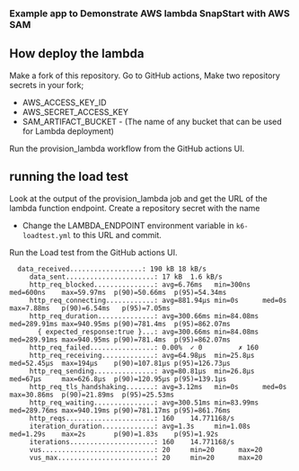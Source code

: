 ### Example app to Demonstrate AWS lambda SnapStart with AWS SAM

## How deploy the lambda

Make a fork of this repository. Go to GitHub actions, Make two repository secrets in your fork; 

* AWS_ACCESS_KEY_ID
* AWS_SECRET_ACCESS_KEY
* SAM_ARTIFACT_BUCKET - (The name of any bucket that can be used for Lambda deployment) 

Run the provision_lambda workflow from the GitHub actions UI. 

## running the load test

Look at the output of the provision_lambda job  and get the URL of the lambda function endpoint.
Create a repository secret with the name 

* Change the LAMBDA_ENDPOINT environment variable in ```k6-loadtest.yml``` to this URL and commit. 

Run the Load test from the GitHub actions UI.

```text
  data_received..................: 190 kB 18 kB/s
     data_sent......................: 17 kB  1.6 kB/s
     http_req_blocked...............: avg=6.76ms   min=300ns   med=600ns    max=59.97ms  p(90)=50.66ms  p(95)=54.34ms 
     http_req_connecting............: avg=881.94µs min=0s      med=0s       max=7.88ms   p(90)=6.54ms   p(95)=7.05ms  
     http_req_duration..............: avg=300.66ms min=84.08ms med=289.91ms max=940.95ms p(90)=781.4ms  p(95)=862.07ms
       { expected_response:true }...: avg=300.66ms min=84.08ms med=289.91ms max=940.95ms p(90)=781.4ms  p(95)=862.07ms
     http_req_failed................: 0.00%  ✓ 0         ✗ 160 
     http_req_receiving.............: avg=64.98µs  min=25.8µs  med=52.45µs  max=194µs    p(90)=107.81µs p(95)=126.73µs
     http_req_sending...............: avg=80.81µs  min=26.8µs  med=67µs     max=626.8µs  p(90)=120.95µs p(95)=139.1µs 
     http_req_tls_handshaking.......: avg=3.12ms   min=0s      med=0s       max=30.86ms  p(90)=21.89ms  p(95)=25.53ms 
     http_req_waiting...............: avg=300.51ms min=83.99ms med=289.76ms max=940.19ms p(90)=781.17ms p(95)=861.76ms
     http_reqs......................: 160    14.771168/s
     iteration_duration.............: avg=1.3s     min=1.08s   med=1.29s    max=2s       p(90)=1.83s    p(95)=1.92s   
     iterations.....................: 160    14.771168/s
     vus............................: 20     min=20      max=20
     vus_max........................: 20     min=20      max=20

```


